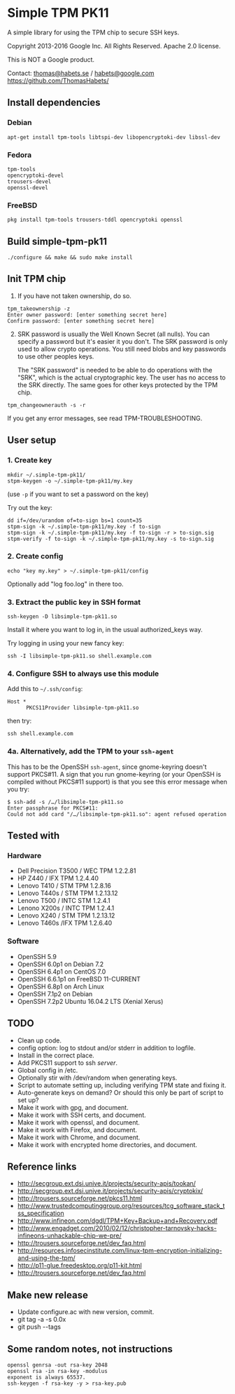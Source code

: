 # Simple TPM PK11

A simple library for using the TPM chip to secure SSH keys.

Copyright 2013-2016 Google Inc. All Rights Reserved.
Apache 2.0 license.

This is NOT a Google product.

Contact: thomas@habets.se / habets@google.com  
https://github.com/ThomasHabets/


## Install dependencies

### Debian
```shell
apt-get install tpm-tools libtspi-dev libopencryptoki-dev libssl-dev
```

### Fedora
```shell
tpm-tools
opencryptoki-devel
trousers-devel
openssl-devel
```

### FreeBSD
```shell
pkg install tpm-tools trousers-tddl opencryptoki openssl
```

## Build simple-tpm-pk11
```shell
./configure && make && sudo make install
```


## Init TPM chip
1. If you have not taken ownership, do so.
```shell
tpm_takeownership -z
Enter owner password: [enter something secret here]
Confirm password: [enter something secret here]
```

2. SRK password is usually the Well Known Secret (all nulls). You can
   specify a password but it's easier it you don't. The SRK password is only
   used to allow crypto operations. You still need blobs and key passwords to
   use other peoples keys.
   
   The "SRK password" is needed to be able to do operations with the "SRK",
   which is the actual cryptographic key. The user has no access to the SRK
   directly. The same goes for other keys protected by the TPM chip.
```shell
tpm_changeownerauth -s -r
```

If you get any error messages, see read TPM-TROUBLESHOOTING.

## User setup

### 1. Create key
```
mkdir ~/.simple-tpm-pk11/
stpm-keygen -o ~/.simple-tpm-pk11/my.key
```

(use `-p` if you want to set a password on the key)

Try out the key:
```
dd if=/dev/urandom of=to-sign bs=1 count=35
stpm-sign -k ~/.simple-tpm-pk11/my.key -f to-sign
stpm-sign -k ~/.simple-tpm-pk11/my.key -f to-sign -r > to-sign.sig
stpm-verify -f to-sign -k ~/.simple-tpm-pk11/my.key -s to-sign.sig
```

### 2. Create config
```
echo "key my.key" > ~/.simple-tpm-pk11/config
```

Optionally add "log foo.log" in there too.


### 3. Extract the public key in SSH format
```
ssh-keygen -D libsimple-tpm-pk11.so
```

Install it where you want to log in, in the usual authorized_keys way.

Try logging in using your new fancy key:
```
ssh -I libsimple-tpm-pk11.so shell.example.com
```

### 4. Configure SSH to always use this module
Add this to `~/.ssh/config`:
```
Host *
      PKCS11Provider libsimple-tpm-pk11.so
```

then try:
```shell
ssh shell.example.com
```

### 4a. Alternatively, add the TPM to your `ssh-agent`

This has to be the OpenSSH `ssh-agent`, since gnome-keyring doesn't support
PKCS#11. A sign that you run gnome-keyring (or your OpenSSH is compiled
without PKCS#11 support) is that you see this error message when you try:

```
$ ssh-add -s /…/libsimple-tpm-pk11.so
Enter passphrase for PKCS#11: 
Could not add card "/…/libsimple-tpm-pk11.so": agent refused operation
```

## Tested with

### Hardware
* Dell Precision T3500 / WEC TPM 1.2.2.81
* HP Z440 / IFX TPM 1.2.4.40
* Lenovo T410 / STM TPM 1.2.8.16
* Lenovo T440s / STM TPM 1.2.13.12
* Lenovo T500 / INTC STM 1.2.4.1
* Lenono X200s / INTC TPM 1.2.4.1
* Lenovo X240 / STM TPM 1.2.13.12
* Lenovo T460s /IFX TPM 1.2.6.40  

### Software
* OpenSSH 5.9
* OpenSSH 6.0p1 on Debian 7.2
* OpenSSH 6.4p1 on CentOS 7.0
* OpenSSH 6.6.1p1 on FreeBSD 11-CURRENT
* OpenSSH 6.8p1 on Arch Linux
* OpenSSH 7.1p2 on Debian
* OpenSSH 7.2p2 Ubuntu 16.04.2 LTS (Xenial Xerus)

## TODO
* Clean up code.
* config option: log to stdout and/or stderr in addition to logfile.
* Install in the correct place.
* Add PKCS11 support to ssh *server*.
* Global config in /etc.
* Optionally stir with /dev/random when generating keys.
* Script to automate setting up, including verifying TPM state and fixing it.
* Auto-generate keys on demand? Or should this only be part of script to set up?
* Make it work with gpg, and document.
* Make it work with SSH certs, and document.
* Make it work with openssl, and document.
* Make it work with Firefox, and document.
* Make it work with Chrome, and document.
* Make it work with encrypted home directories, and document.


## Reference links
* http://secgroup.ext.dsi.unive.it/projects/security-apis/tookan/
* http://secgroup.ext.dsi.unive.it/projects/security-apis/cryptokix/
* http://trousers.sourceforge.net/pkcs11.html
* http://www.trustedcomputinggroup.org/resources/tcg_software_stack_tss_specification
* http://www.infineon.com/dgdl/TPM+Key+Backup+and+Recovery.pdf
* http://www.engadget.com/2010/02/12/christopher-tarnovsky-hacks-infineons-unhackable-chip-we-pre/
* http://trousers.sourceforge.net/dev_faq.html
* http://resources.infosecinstitute.com/linux-tpm-encryption-initializing-and-using-the-tpm/
* http://p11-glue.freedesktop.org/p11-kit.html
* http://trousers.sourceforge.net/dev_faq.html


## Make new release
* Update configure.ac with new version, commit.
* git tag -a -s 0.0x
* git push --tags


## Some random notes, not instructions
```shell
openssl genrsa -out rsa-key 2048
openssl rsa -in rsa-key -modulus
exponent is always 65537.
ssh-keygen -f rsa-key -y > rsa-key.pub
```

